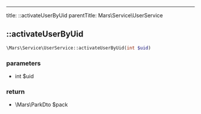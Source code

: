 ---
title: ::activateUserByUid
parentTitle: Mars\Service\UserService

## ::activateUserByUid

```php
\Mars\Service\UserService::activateUserByUid(int $uid)
```

### parameters
- int $uid

### return
- \Mars\ParkDto $pack


